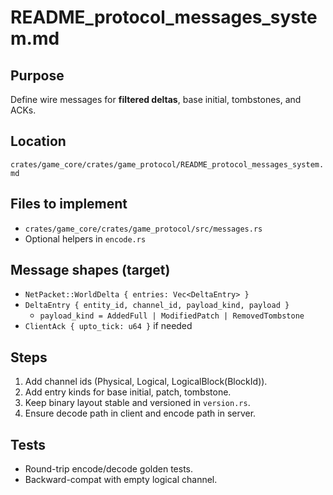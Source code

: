 # README_protocol_messages_system.md

## Purpose
Define wire messages for **filtered deltas**, base initial, tombstones, and ACKs.

## Location
`crates/game_core/crates/game_protocol/README_protocol_messages_system.md`

## Files to implement
- `crates/game_core/crates/game_protocol/src/messages.rs`
- Optional helpers in `encode.rs`

## Message shapes (target)
- `NetPacket::WorldDelta { entries: Vec<DeltaEntry> }`
- `DeltaEntry { entity_id, channel_id, payload_kind, payload }`
  - `payload_kind = AddedFull | ModifiedPatch | RemovedTombstone`
- `ClientAck { upto_tick: u64 }` if needed

## Steps
1. Add channel ids (Physical, Logical, LogicalBlock(BlockId)).
2. Add entry kinds for base initial, patch, tombstone.
3. Keep binary layout stable and versioned in `version.rs`.
4. Ensure decode path in client and encode path in server.

## Tests
- Round-trip encode/decode golden tests.
- Backward-compat with empty logical channel.